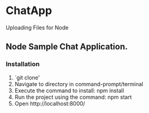 # ChatApp
Uploading Files for Node

## Node Sample Chat Application.

### Installation
1. `git clone'
2. Navigate to directory in command-prompt/terminal
3. Execute the command to install:  npm install
4. Run the project using the command: npm start
5. Open http://localhost:8000/
